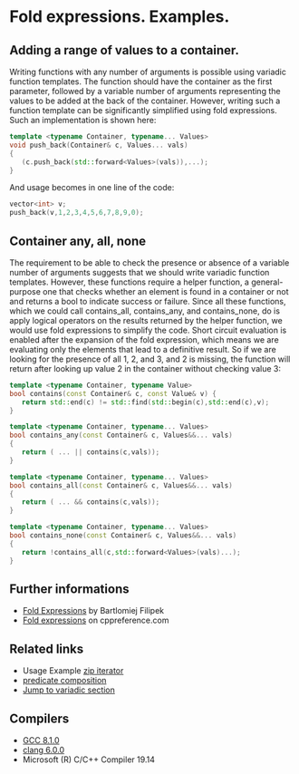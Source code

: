# Fold expressions. Examples.

## Adding a range of values to a container.
Writing functions with any number of arguments is possible using variadic function templates. The function should have the container as the first parameter, followed by a variable number of arguments representing the values to be added at the back of the container. However, writing such a function template can be significantly simplified using fold expressions. Such an implementation is shown here:
```cpp
template <typename Container, typename... Values>
void push_back(Container& c, Values... vals)
{
   (c.push_back(std::forward<Values>(vals)),...);
}
```
And usage becomes in one line of the code:
```cpp
vector<int> v;
push_back(v,1,2,3,4,5,6,7,8,9,0);
```

## Container any, all, none
The requirement to be able to check the presence or absence of a variable number of arguments suggests that we should write variadic function templates. However, these functions require a helper function, a general-purpose one that checks whether an element is found in a container or not and returns a bool to indicate success or failure. Since all these functions, which we could call contains_all, contains_any, and contains_none, do is apply logical operators on the results returned by the helper function, we would use fold expressions to simplify the code. Short circuit evaluation is enabled after the expansion of the fold expression, which means we are evaluating only the elements that lead to a definitive result. So if we are looking for the presence of all 1, 2, and 3, and 2 is missing, the function will return after looking up value 2 in the container without checking value 3:
```cpp
template <typename Container, typename Value>
bool contains(const Container& c, const Value& v) {
   return std::end(c) != std::find(std::begin(c),std::end(c),v);
}

template <typename Container, typename... Values>
bool contains_any(const Container& c, Values&&... vals)
{
   return ( ... || contains(c,vals));
}

template <typename Container, typename... Values>
bool contains_all(const Container& c, Values&&... vals)
{
   return ( ... && contains(c,vals));
}

template <typename Container, typename... Values>
bool contains_none(const Container& c, Values&&... vals)
{
   return !contains_all(c,std::forward<Values>(vals)...);
}
```

## Further informations
* [Fold Expressions](https://www.bfilipek.com/2017/01/cpp17features.html#fold-expressions) by Bartlomiej Filipek
* [Fold expressions](https://en.cppreference.com/w/cpp/language/fold) on cppreference.com

## Related links
* Usage Example [zip iterator](https://github.com/nikolaAV/skeleton/tree/master/algorithm/zip_iterator)
* [predicate composition](./../predicate_composition)
* [Jump to variadic section](../)

## Compilers
* [GCC 8.1.0](https://wandbox.org/)
* [clang 6.0.0](https://wandbox.org/)
* Microsoft (R) C/C++ Compiler 19.14 
